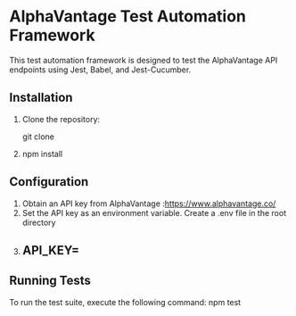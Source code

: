 # AlphaVantage Test Automation Framework

This test automation framework is designed to test the AlphaVantage API endpoints using Jest, Babel, and Jest-Cucumber.

## Installation

1. Clone the repository:

    git clone <repository-url>

2. npm install

## Configuration
1. Obtain an API key from AlphaVantage :https://www.alphavantage.co/
2. Set the API key as an environment variable. Create a .env file in the root directory
3. ## API_KEY= <your-api-key>

## Running Tests

To run the test suite, execute the following command:
npm test
